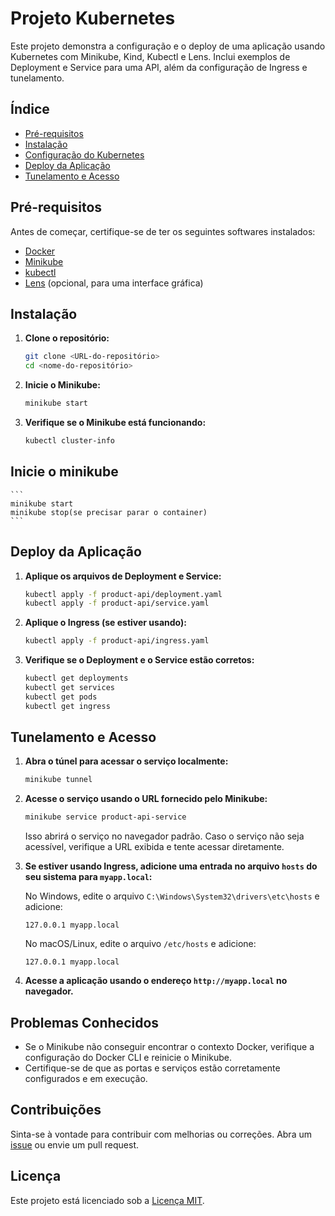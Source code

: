 # Projeto Kubernetes

Este projeto demonstra a configuração e o deploy de uma aplicação usando Kubernetes com Minikube, Kind, Kubectl e Lens. Inclui exemplos de Deployment e Service para uma API, além da configuração de Ingress e tunelamento.

## Índice

- [Pré-requisitos](#pré-requisitos)
- [Instalação](#instalação)
- [Configuração do Kubernetes](#configuração-do-kubernetes)
- [Deploy da Aplicação](#deploy-da-aplicação)
- [Tunelamento e Acesso](#tunelamento-e-acesso)

## Pré-requisitos

Antes de começar, certifique-se de ter os seguintes softwares instalados:

- [Docker](https://docs.docker.com/get-docker/)
- [Minikube](https://minikube.sigs.k8s.io/docs/start/)
- [kubectl](https://kubernetes.io/docs/tasks/tools/)
- [Lens](https://k8slens.dev/) (opcional, para uma interface gráfica)

## Instalação

1. **Clone o repositório:**

    ```bash
    git clone <URL-do-repositório>
    cd <nome-do-repositório>
    ```

2. **Inicie o Minikube:**

    ```bash
    minikube start
    ```

3. **Verifique se o Minikube está funcionando:**

    ```bash
    kubectl cluster-info
    ```

## Inicie o minikube
    ```
    minikube start
    minikube stop(se precisar parar o container)
    ```

## Deploy da Aplicação

1. **Aplique os arquivos de Deployment e Service:**

    ```bash
    kubectl apply -f product-api/deployment.yaml
    kubectl apply -f product-api/service.yaml
    ```

2. **Aplique o Ingress (se estiver usando):**

    ```bash
    kubectl apply -f product-api/ingress.yaml
    ```

3. **Verifique se o Deployment e o Service estão corretos:**

    ```bash
    kubectl get deployments
    kubectl get services
    kubectl get pods
    kubectl get ingress
    ```

## Tunelamento e Acesso

1. **Abra o túnel para acessar o serviço localmente:**

    ```bash
    minikube tunnel
    ```

2. **Acesse o serviço usando o URL fornecido pelo Minikube:**

    ```bash
    minikube service product-api-service
    ```

   Isso abrirá o serviço no navegador padrão. Caso o serviço não seja acessível, verifique a URL exibida e tente acessar diretamente.

3. **Se estiver usando Ingress, adicione uma entrada no arquivo `hosts` do seu sistema para `myapp.local`:**

    No Windows, edite o arquivo `C:\Windows\System32\drivers\etc\hosts` e adicione:

    ```
    127.0.0.1 myapp.local
    ```

    No macOS/Linux, edite o arquivo `/etc/hosts` e adicione:

    ```
    127.0.0.1 myapp.local
    ```

4. **Acesse a aplicação usando o endereço `http://myapp.local` no navegador.**

## Problemas Conhecidos

- Se o Minikube não conseguir encontrar o contexto Docker, verifique a configuração do Docker CLI e reinicie o Minikube.
- Certifique-se de que as portas e serviços estão corretamente configurados e em execução.

## Contribuições

Sinta-se à vontade para contribuir com melhorias ou correções. Abra um [issue](https://github.com/seu-repositorio/issues) ou envie um pull request.

## Licença

Este projeto está licenciado sob a [Licença MIT](LICENSE).

